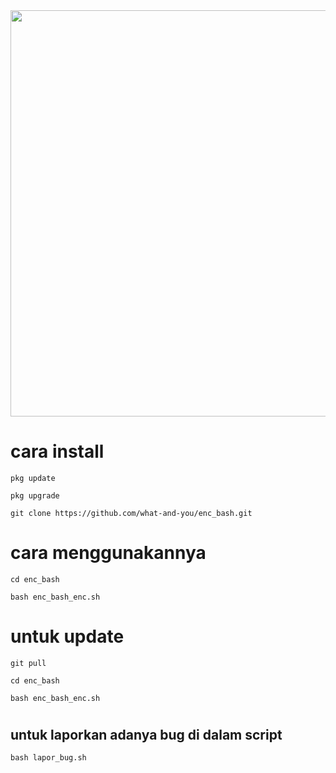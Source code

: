 <img src="https://f.top4top.io/p_3162zizp83.jpg" style="width:550px;height:650px;">


# cara install 
```
pkg update
```
```
pkg upgrade
```
```
git clone https://github.com/what-and-you/enc_bash.git
```
# cara menggunakannya
```
cd enc_bash
```
```
bash enc_bash_enc.sh
```
# untuk update
```
git pull
```
```
cd enc_bash
```
```
bash enc_bash_enc.sh
```
# <h2>untuk laporkan adanya bug di dalam script</h2>
```
bash lapor_bug.sh
```
